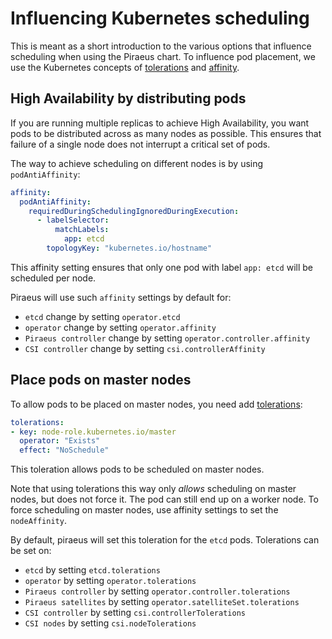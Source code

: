 # Influencing Kubernetes scheduling

This is meant as a short introduction to the various options that influence scheduling when using the Piraeus chart.
To influence pod placement, we use the Kubernetes concepts of [tolerations] and [affinity].

[tolerations]: https://kubernetes.io/docs/concepts/scheduling-eviction/taint-and-toleration/
[affinity]: https://kubernetes.io/docs/concepts/scheduling-eviction/assign-pod-node/#affinity-and-anti-affinity

## High Availability by distributing pods

If you are running multiple replicas to achieve High Availability, you want pods to be distributed across as many
nodes as possible. This ensures that failure of a single node does not interrupt a critical set of pods.

The way to achieve scheduling on different nodes is by using `podAntiAffinity`:

```yaml
affinity:
  podAntiAffinity:
    requiredDuringSchedulingIgnoredDuringExecution:
      - labelSelector:
          matchLabels:
            app: etcd
        topologyKey: "kubernetes.io/hostname"
```

This affinity setting ensures that only one pod with label `app: etcd` will be scheduled per node.

Piraeus will use such `affinity` settings by default for:
* `etcd` change by setting `operator.etcd`
* `operator` change by setting `operator.affinity`
* `Piraeus controller` change by setting `operator.controller.affinity`
* `CSI controller` change by setting `csi.controllerAffinity`

## Place pods on master nodes

To allow pods to be placed on master nodes, you need add [tolerations]:

```yaml
tolerations:
- key: node-role.kubernetes.io/master
  operator: "Exists"
  effect: "NoSchedule"
```

This toleration allows pods to be scheduled on master nodes.

Note that using tolerations this way only _allows_ scheduling on master nodes, but does not force it. The pod can still
end up on a worker node. To force scheduling on master nodes, use affinity settings to set the `nodeAffinity`.

By default, piraeus will set this toleration for the `etcd` pods. Tolerations can be set on:
* `etcd` by setting `etcd.tolerations`
* `operator` by setting `operator.tolerations`
* `Piraeus controller` by setting `operator.controller.tolerations`
* `Piraeus satellites` by setting `operator.satelliteSet.tolerations`
* `CSI controller` by setting `csi.controllerTolerations`
* `CSI nodes` by setting `csi.nodeTolerations`
